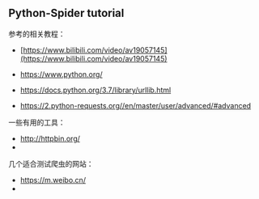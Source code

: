 ## Python-Spider tutorial

参考的相关教程：

* [https://www.bilibili.com/video/av19057145](https://www.bilibili.com/video/av19057145)
* https://www.python.org/
* https://docs.python.org/3.7/library/urllib.html

* https://2.python-requests.org//en/master/user/advanced/#advanced

一些有用的工具：

* http://httpbin.org/
* 



几个适合测试爬虫的网站：

* https://m.weibo.cn/
* 
